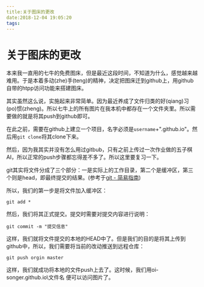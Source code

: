 ```yaml
---
title:关于图床的更改
date:2018-12-04 19:05:20
tags:
---
```


# 关于图床的更改

<!--more-->

本来我一直用的七牛的免费图床，但是最近这段时间，不知道为什么，感觉越来越难用。于是本着多动(zhe)手(teng)的精神，决定把图床迁到github上，用github自带的htpp访问功能来搭建图床。

其实虽然这么说，实施起来非常简单。因为最近养成了文件归类的好(qiang)习(po)惯(zheng)。所以七牛上的所有图片在我本机中都存在一个文件夹里。所以需要做的就是将其push到github即可。

在此之前，需要在github上建立一个项目，名字必须是`username`+".github.io"。然后用`git clone`将其clone下来。

然后，因为我其实并没有怎么用过gitbub，只有之前上传过一次作业做的五子棋AI，所以正常的push步骤都忘得差不多了。所以这里要复习一下。

git其实将文件分成了三个部分：一是实际上的工作目录，第二个是缓冲区，第三个则是head，即最终提交的结果。(参考于[git - 简易指南](http://www.bootcss.com/p/git-guide/))

所以，我们的第一步是将文件加入缓冲区：

```git
git add *
```

然后，我们将其正式提交。提交时需要对提交内容进行说明：

```git
git commit -m "提交信息"
```

这样，我们就将文件提交的本地的HEAD中了。但是我们的目的是将其上传到github中，所以，我们需要将当前的改动推送到远程仓库：

```git
git push orgin master
```

这样，我们就成功将本地的文件push上去了。这时候，我们用oi-songer.github.io\文件名 便可以访问图片了。